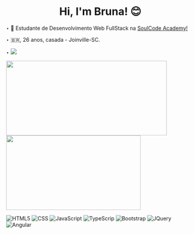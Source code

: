 <div>
  <h1 align="center">Hi, I'm Bruna! 😊 </h1>
  <p>‣ 📝 Estudante de Desenvolvimento Web FullStack na <a href="https://soulcodeacademy.org/">SoulCode Academy!</a> </p>
  <p>‣ 🇧🇷, 26 anos, casada - Joinville-SC. </p>
  <p>‣ <a href="https://www.linkedin.com/in/bruna-gattei-micheletti-06a00011a/" target="_blank"><img src="https://img.shields.io/badge/-LinkedIn-%230077B5?style=for-the-badge&logo=linkedin&logoColor=white" target="_blank"></a> </p>
</div>

<a href="https://github.com/brunagattei">
  <img height="200em" width="430em" src="https://github-readme-stats.vercel.app/api?username=brunagattei&include_all_commits=true&theme=buefy&count_private=true&show_icons=true" />
  <img height="200em" width="360em" src="https://github-readme-stats.vercel.app/api/top-langs/?username=brunagattei&theme=buefy&layout=compact" />
</a>


  ![HTML5](https://img.shields.io/badge/-HTML5-333333?style=flat&logo=HTML5)
  ![CSS](https://img.shields.io/badge/-CSS-333333?style=flat&logo=CSS3&logoColor=1572B6)
  ![JavaScript](https://img.shields.io/badge/-JavaScript-333333?style=flat&logo=javascript)
  ![TypeScrip](https://img.shields.io/badge/-TypeScript-333333?style=flat&logo=typescript)
  ![Bootstrap](https://img.shields.io/badge/-Bootstrap-333333?style=flat&logo=bootstrap)
  ![JQuery](https://img.shields.io/badge/-JQuery-333333?style=flat&logo=jquery)
  ![Angular](https://img.shields.io/badge/-Angular-333333?style=flat&logo=angular)
  
  <!--![Node.js](https://img.shields.io/badge/-Node.js-333333?style=flat&logo=node.js) -->
  <!--![image](https://img.shields.io/badge/Angular-DD0031?style=for-the-badge&logo=angular&logoColor=white)-->
  <!--![linkedin](https://img.shields.io/badge/LinkedIn-0077B5?style=for-the-badge&logo=linkedin&logoColor=white)-->
